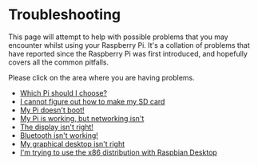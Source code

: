 # Troubleshooting

This page will attempt to help with possible problems that you may encounter whilst using your Raspberry Pi. It's a collation of problems that have reported since the Raspberry Pi was first introduced, and hopefully covers all the common pitfalls.

Please click on the area where you are having problems.

- [Which Pi should I choose?](./chooser.md)
- [I cannot figure out how to make my SD card](./sdcard.md)
- [My Pi doesn't boot!](./noboot.md)
- [My Pi is working, but networking isn't](./networking.md)
- [The display isn't right!](./display.md)
- [Bluetooth isn't working!](./bluetooth.md)
- [My graphical desktop isn't right](./desktop.md)
- [I'm trying to use the x86 distribution with Raspbian Desktop](./x86desktop.md)

